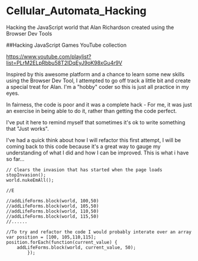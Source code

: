 # Cellular_Automata_Hacking
Hacking the JavaScript world that Alan Richardson created using the Browser Dev Tools

##Hacking JavaScript Games YouTube collection

https://www.youtube.com/playlist?list=PLrM2ELpRbbu58T2IDqEyJ9oK98xGu4r9V

Inspired by this awesome platform and a chance to learn some new skills using the Browser Dev Tool, I attempted to go off track a little bit and create a special treat for Alan. I'm a "hobby" coder so this is just all practice in my eyes.

In fairness, the code is poor and it was a complete hack - For me, it was just an exercise in being able to do it, rather than getting the code perfect.

I've put it here to remind myself that sometimes it's ok to write something that "Just works".

I've had a quick think about how I will refactor this first attempt, I will be coming back to this code because it's a great way to gauge my understanding of what I did and how I can be improved. This is what i have so far...


~~~~ 
// Clears the invasion that has started when the page loads
stopInvasion();
world.nukeEmAll();

//E

//addLifeForms.block(world, 100,50)
//addLifeForms.block(world, 105,50)
//addLifeForms.block(world, 110,50)
//addLifeForms.block(world, 115,50)
//......

//To try and refactor the code I would probably interate over an array
var position = [100, 105,110,115];
position.forEach(function(current_value) {
    addLifeForms.block(world, current_value, 50);
		});
~~~~ 

